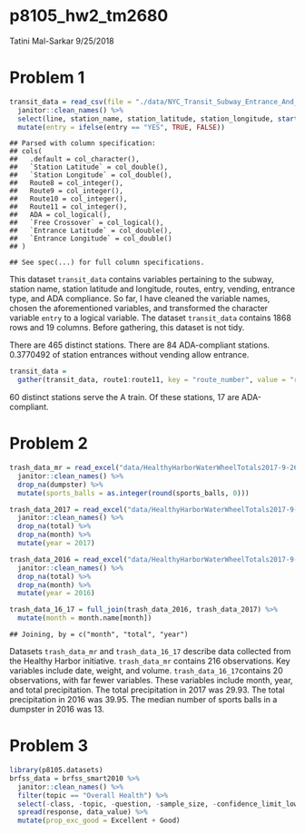 p8105\_hw2\_tm2680
================
Tatini Mal-Sarkar
9/25/2018

Problem 1
=========

``` r
transit_data = read_csv(file = "./data/NYC_Transit_Subway_Entrance_And_Exit_Data.csv") %>% 
  janitor::clean_names() %>% 
  select(line, station_name, station_latitude, station_longitude, starts_with("route"), entry, vending, entrance_type, ada) %>% 
  mutate(entry = ifelse(entry == "YES", TRUE, FALSE))
```

    ## Parsed with column specification:
    ## cols(
    ##   .default = col_character(),
    ##   `Station Latitude` = col_double(),
    ##   `Station Longitude` = col_double(),
    ##   Route8 = col_integer(),
    ##   Route9 = col_integer(),
    ##   Route10 = col_integer(),
    ##   Route11 = col_integer(),
    ##   ADA = col_logical(),
    ##   `Free Crossover` = col_logical(),
    ##   `Entrance Latitude` = col_double(),
    ##   `Entrance Longitude` = col_double()
    ## )

    ## See spec(...) for full column specifications.

This dataset `transit_data` contains variables pertaining to the subway, station name, station latitude and longitude, routes, entry, vending, entrance type, and ADA compliance. So far, I have cleaned the variable names, chosen the aforementioned variables, and transformed the character variable `entry` to a logical variable. The dataset `transit_data` contains 1868 rows and 19 columns. Before gathering, this dataset is not tidy.

There are 465 distinct stations. There are 84 ADA-compliant stations. 0.3770492 of station entrances without vending allow entrance.

``` r
transit_data =
  gather(transit_data, route1:route11, key = "route_number", value = "route_name") 
```

60 distinct stations serve the A train. Of these stations, 17 are ADA-compliant.

Problem 2
=========

``` r
trash_data_mr = read_excel("data/HealthyHarborWaterWheelTotals2017-9-26.xlsx", sheet = "Mr. Trash Wheel", range = cell_cols("A:N")) %>% 
  janitor::clean_names() %>% 
  drop_na(dumpster) %>% 
  mutate(sports_balls = as.integer(round(sports_balls, 0)))
```

``` r
trash_data_2017 = read_excel("data/HealthyHarborWaterWheelTotals2017-9-26.xlsx", sheet = "2017 Precipitation", skip = 1) %>% 
  janitor::clean_names() %>% 
  drop_na(total) %>% 
  drop_na(month) %>% 
  mutate(year = 2017)
```

``` r
trash_data_2016 = read_excel("data/HealthyHarborWaterWheelTotals2017-9-26.xlsx", sheet = "2016 Precipitation", skip = 1) %>% 
  janitor::clean_names() %>% 
  drop_na(total) %>% 
  drop_na(month) %>% 
  mutate(year = 2016)
```

``` r
trash_data_16_17 = full_join(trash_data_2016, trash_data_2017) %>% 
  mutate(month = month.name[month])
```

    ## Joining, by = c("month", "total", "year")

Datasets `trash_data_mr` and `trash_data_16_17` describe data collected from the Healthy Harbor initiative. `trash_data_mr` contains 216 observations. Key variables include date, weight, and volume. `trash_data_16_17`contains 20 observations, with far fewer variables. These variables include month, year, and total precipitation. The total precipitation in 2017 was 29.93. The total precipitation in 2016 was 39.95. The median number of sports balls in a dumpster in 2016 was 13.

Problem 3
=========

``` r
library(p8105.datasets)
brfss_data = brfss_smart2010 %>% 
  janitor::clean_names() %>% 
  filter(topic == "Overall Health") %>% 
  select(-class, -topic, -question, -sample_size, -confidence_limit_low:-geo_location) %>% 
  spread(response, data_value) %>% 
  mutate(prop_exc_good = Excellent + Good)
```
